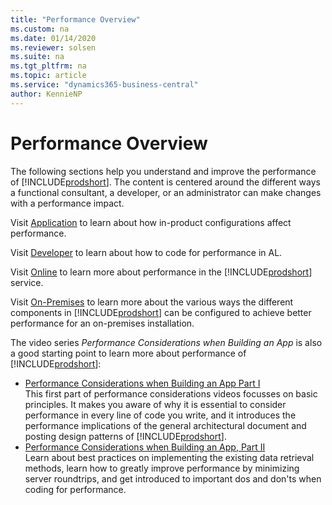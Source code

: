 ```yaml
---
title: "Performance Overview"
ms.custom: na
ms.date: 01/14/2020
ms.reviewer: solsen
ms.suite: na
ms.tgt_pltfrm: na
ms.topic: article
ms.service: "dynamics365-business-central"
author: KennieNP
---
```


# Performance Overview

The following sections help you understand and improve the performance of [!INCLUDE[prodshort](../developer/includes/prodshort.md)]. The content is centered around the different ways a functional consultant, a developer, or an administrator can make changes with a performance impact.

Visit [Application](performance-application.md) to learn about how in-product configurations affect performance.

Visit [Developer](performance-developer.md) to learn about how to code for performance in AL.

Visit [Online](performance-online.md) to learn more about performance in the [!INCLUDE[prodshort](../developer/includes/prodshort.md)] service.

Visit [On-Premises](performance-onprem.md) to learn more about the various ways the different components in [!INCLUDE[prodshort](../developer/includes/prodshort.md)] can be configured to achieve better performance for an on-premises installation.

The video series *Performance Considerations when Building an App* is also a good starting point to learn more about performance of [!INCLUDE[prodshort](../developer/includes/prodshort.md)]:

- [Performance Considerations when Building an App Part I](https://www.youtube.com/watch?v=MooYL05V11Y&feature=youtu.be)  
  This first part of performance considerations videos focusses on basic principles. It makes you aware of why it is essential to consider performance in every line of code you write, and it introduces the performance implications of the general architectural document and posting design patterns of [!INCLUDE[prodshort](../developer/includes/prodshort.md)].
- [Performance Considerations when Building an App, Part II](https://www.youtube.com/watch?v=VN7V4GyULtY&feature=youtu.be)    
  Learn about best practices on implementing the existing data retrieval methods, learn how to greatly improve performance by minimizing server roundtrips, and get introduced to important dos and don'ts when coding for performance.
